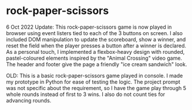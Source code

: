 # rock-paper-scissors

6 Oct 2022 Update: This rock-paper-scissors game is now played in browser using event listers tied to each of the 3 buttons on screen. I also included DOM manipulation to update the scoreboard, show a winner, and reset the field when the player presses a button after a winner is declared. As a personal touch, I implemented a flexbox-heavy design with rounded, pastel-coloured elements inspired by the "Animal Crossing" video game. The header and footer give the page a friendly "ice cream sandwich" look.

OLD: This is a basic rock-paper-scissors game played in console. I made my prototype in Python for ease of testing the logic. The project prompt was not specific about the requirement, so I have the game play through 5 whole rounds instead of first to 3 wins. I also do not count ties for advancing rounds.